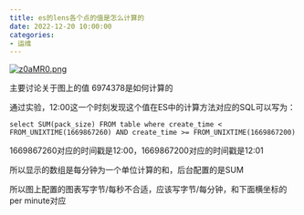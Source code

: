 ```yaml
---
title: es的lens各个点的值是怎么计算的
date: 2022-12-20 10:00:00
categories:
- 运维
---
```

[![z0aMR0.png](https://s1.ax1x.com/2022/12/01/z0aMR0.png)](https://imgse.com/i/z0aMR0)

主要讨论关于图上的值 6974378是如何计算的

通过实验，12:00这一个时刻发现这个值在ES中的计算方法对应的SQL可以写为：

```
select SUM(pack_size) FROM table where create_time < FROM_UNIXTIME(1669867260) AND create_time >= FROM_UNIXTIME(1669867200)
```

1669867260对应的时间戳是12:00，1669867200对应的时间戳是12:01

所以显示的数组是每分钟为一个单位计算的和，后台配置的是SUM

所以图上配置的图表写字节/每秒不合适，应该写字节/每分钟，和下面横坐标的per minute对应

